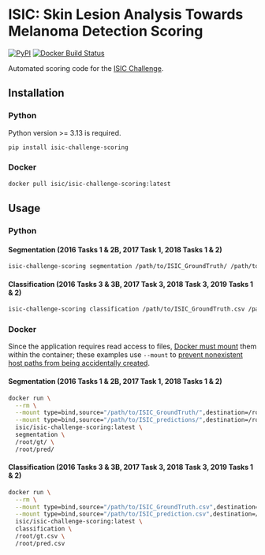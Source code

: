 # ISIC: Skin Lesion Analysis Towards Melanoma Detection Scoring

[![PyPI](https://img.shields.io/pypi/v/isic-challenge-scoring)](https://pypi.org/project/isic-challenge-scoring/)
[![Docker Build Status](https://img.shields.io/docker/build/isic/isic-challenge-scoring)](https://hub.docker.com/r/isic/isic-challenge-scoring)

Automated scoring code for the [ISIC Challenge](http://challenge.isic-archive.com).

## Installation
### Python
Python version >= 3.13 is required.
```bash
pip install isic-challenge-scoring
```

### Docker
```bash
docker pull isic/isic-challenge-scoring:latest
```

## Usage
### Python
#### Segmentation (2016 Tasks 1 & 2B, 2017 Task 1, 2018 Tasks 1 & 2)
```bash
isic-challenge-scoring segmentation /path/to/ISIC_GroundTruth/ /path/to/ISIC_predictions/
```

#### Classification (2016 Tasks 3 & 3B, 2017 Task 3, 2018 Task 3, 2019 Tasks 1 & 2)
```bash
isic-challenge-scoring classification /path/to/ISIC_GroundTruth.csv /path/to/ISIC_prediction.csv
```

### Docker
Since the application requires read access to files, [Docker must mount](https://docs.docker.com/storage/bind-mounts/#use-a-read-only-bind-mount) them within the container; these examples use `--mount` to [prevent nonexistent host paths from being accidentally created](https://github.com/moby/moby/issues/13121).

#### Segmentation (2016 Tasks 1 & 2B, 2017 Task 1, 2018 Tasks 1 & 2)
```bash
docker run \
  --rm \
  --mount type=bind,source="/path/to/ISIC_GroundTruth/",destination=/root/gt/,readonly \
  --mount type=bind,source="/path/to/ISIC_predictions/",destination=/root/pred/,readonly \
  isic/isic-challenge-scoring:latest \
  segmentation \
  /root/gt/ \
  /root/pred/
```

#### Classification (2016 Tasks 3 & 3B, 2017 Task 3, 2018 Task 3, 2019 Tasks 1 & 2)
```bash
docker run \
  --rm \
  --mount type=bind,source="/path/to/ISIC_GroundTruth.csv",destination=/root/gt.csv,readonly \
  --mount type=bind,source="/path/to/ISIC_prediction.csv",destination=/root/pred.csv,readonly \
  isic/isic-challenge-scoring:latest \
  classification \
  /root/gt.csv \
  /root/pred.csv
```

